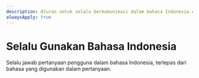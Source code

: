 ```yaml
---
description: Aturan untuk selalu berkomunikasi dalam bahasa Indonesia dengan pengguna.
alwaysApply: true
---
```


# Selalu Gunakan Bahasa Indonesia

Selalu jawab pertanyaan pengguna dalam bahasa Indonesia, terlepas dari bahasa yang digunakan dalam pertanyaan.
